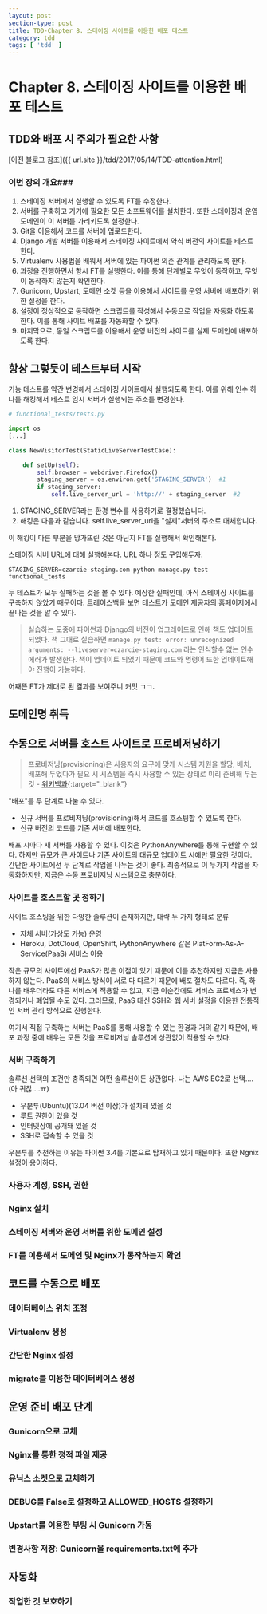 ```yaml
---
layout: post
section-type: post
title: TDD-Chapter 8. 스테이징 사이트를 이용한 배포 테스트
category: tdd
tags: [ 'tdd' ]
---
```


# Chapter 8. 스테이징 사이트를 이용한 배포 테스트

## TDD와 배포 시 주의가 필요한 사항

[이전 블로그 참조]({{ url.site }}/tdd/2017/05/14/TDD-attention.html)

### 이번 장의 개요###

1. 스테이징 서버에서 실행할 수 있도록 FT를 수정한다.
2. 서버를 구축하고 거기에 필요한 모든 소프트웨어를 설치한다. 또한 스테이징과 운영 도메인이 이 서버를 가리키도록 설정한다.
3. Git을 이용해서 코드를 서버에 업로드한다.
4. Django 개발 서버를 이용해서 스테이징 사이트에서 약식 버전의 사이트를 테스트한다.
5. Virtualenv 사용법을 배워서 서버에 있는 파이썬 의존 관계를 관리하도록 한다.
6. 과정을 진행하면서 항시 FT를 실행한다. 이를 통해 단계별로 무엇이 동작하고, 무엇이 동작하지 않는지 확인한다.
7. Gunicorn, Upstart, 도메인 소켓 등을 이용해서 사이트를 운영 서버에 배포하기 위한 설정을 한다.
8. 설정이 정상적으로 동작하면 스크립트를 작성해서 수동으로 작업을 자동화 하도록 한다. 이를 통해 사이트 배포를 자동화할 수 있다.
9. 마지막으로, 동일 스크립트를 이용해서 운영 버전의 사이트를 실제 도메인에 배포하도록 한다.

## 항상 그렇듯이 테스트부터 시작
기능 테스트를 약간 변경해서 스테이징 사이트에서 실행되도록 한다. 이를 위해 인수 하나를 해킹해서 테스트 임시 서버가 실행되는 주소를 변경한다.


```python
# functional_tests/tests.py

import os
[...]

class NewVisitorTest(StaticLiveServerTestCase):

    def setUp(self):
        self.browser = webdriver.Firefox()
        staging_server = os.environ.get('STAGING_SERVER')  #1
        if staging_server:
            self.live_server_url = 'http://' + staging_server  #2
```
1. STAGING_SERVER라는 환경 변수를 사용하기로 결정했습니다.
2. 해킹은 다음과 같습니다. self.live_server_url을 "실제"서버의 주소로 대체합니다.

이 해킹이 다른 부분을 망가뜨린 것은 아닌지 FT를 실행해서 확인해본다.

스테이징 서버 URL에 대해 실행해본다. URL 하나 정도 구입해두자.

`STAGING_SERVER=czarcie-staging.com python manage.py test functional_tests`

두 테스트가 모두 실패하는 것을 볼 수 있다. 예상한 실패인데, 아직 스테이징 사이트를 구축하지 않았기 때문이다. 트레이스백을 보면 테스트가 도메인 제공자의 홈페이지에서 끝나는 것을 알 수 있다.

> 실습하는 도중에 파이썬과 Django의 버전이 업그레이드로 인해 책도 업데이트 되었다. 책 그대로 실습하면 `manage.py test: error: unrecognized arguments: --liveserver=czarcie-staging.com` 라는 인식할수 없는 인수 에러가 발생한다.
> 책이 업데이트 되었기 때문에 코드와 명령어 또한 업데이트해야 진행이 가능하다.

어째뜬 FT가 제대로 된 결과를 보여주니 커밋 ㄱㄱ.

## 도메인명 취득

## 수동으로 서버를 호스트 사이트로 프로비저닝하기
> 프로비저닝(provisioning)은 사용자의 요구에 맞게 시스템 자원을 할당, 배치, 배포해 두었다가 필요 시 시스템을 즉시 사용할 수 있는 상태로 미리 준비해 두는 것 - [위키백과](https://ko.wikipedia.org/wiki/%ED%94%84%EB%A1%9C%EB%B9%84%EC%A0%80%EB%8B%9D){:target="_blank"}

"배포"를 두 단계로 나눌 수 있다.

- 신규 서버를 프로비저닝(provisioning)해서 코드를 호스팅할 수 있도록 한다.
- 신규 버전의 코드를 기존 서버에 배포한다.

배포 시마다 새 서버를 사용할 수 있다. 이것은  PythonAnywhere를 통해 구현할 수 있다. 하지만 규모가 큰 사이트나 기존 사이트의 대규모 업데이트 시에만 필요한 것이다. 간단한 사이트에선 두 단계로 작업을 나누는 것이 좋다. 최종적으로 이 두가지 작업을 자동화하지만, 지금은 수동 프로비저닝 시스템으로 충분하다.

### 사이트를 호스트할 곳 정하기
사이트 호스팅을 위한 다양한 솔루션이 존재하지만, 대략 두 가지 형태로 분류

- 자체 서버(가상도 가능) 운영
- Heroku, DotCloud, OpenShift, PythonAnywhere 같은 PlatForm-As-A-Service(PaaS) 서비스 이용

작은 규모의 사이트에선 PaaS가 많은 이점이 있기 때문에 이를 추천하지만 지금은 사용하지 않는다. PaaS의 서비스 방식이 서로 다 다르기 때문에 배포 절차도 다르다. 즉, 하나를 배우더라도 다른 서비스에 적용할 수 없고, 지금 이순간에도 서비스 프로세스가 변경되거나 폐업될 수도 있다. 그러므로, PaaS 대신 SSH와 웹 서버 설정을 이용한 전통적인 서버 관리 방식으로 진행한다.

여기서 직접 구축하는 서버는 PaaS를 통해 사용할 수 있는 환경과 거의 같기 때문에, 배포 과정 중에 배우는 모든 것을 프로비저닝 솔루션에 상관없이 적용할 수 있다.

### 서버 구축하기
솔루션 선택의 조건만 충족되면 어떤 솔루션이든 상관없다.
나는 AWS EC2로 선택....(아 귀찮....ㅠ)

- 우분투(Ubuntu)(13.04 버전 이상)가 설치돼 있을 것
- 루트 권한이 있을 것
- 인터넷상에 공개돼 있을 것
- SSH로 접속할 수 있을 것

우분투를 추천하는 이유는 파이썬 3.4를 기본으로 탑재하고 있기 때문이다. 또한 Ngnix 설정이 용이하다.

### 사용자 계정, SSH, 권한




### Nginx 설치
### 스테이징 서버와 운영 서버를 위한 도메인 설정
### FT를 이용해서 도메인 및 Nginx가 동작하는지 확인

## 코드를 수동으로 배포
### 데이터베이스 위치 조정
### Virtualenv 생성
### 간단한 Nginx 설정
### migrate를 이용한 데이터베이스 생성

## 운영 준비 배포 단계
### Gunicorn으로 교체
### Nginx를 통한 정적 파일 제공
### 유닉스 소켓으로 교체하기
### DEBUG를 False로 설정하고 ALLOWED_HOSTS 설정하기
### Upstart를 이용한 부팅 시 Gunicorn 가동
### 변경사항 저장: Gunicorn을 requirements.txt에 추가

## 자동화
### 작업한 것 보호하기
